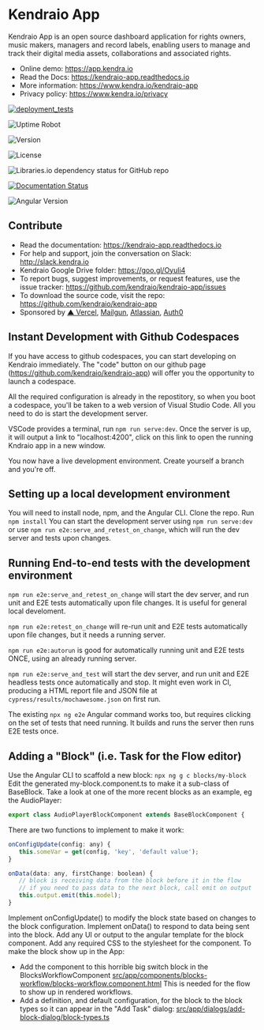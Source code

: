 
Kendraio App
============

Kendraio App is an open source dashboard application for rights owners, music makers, managers and record labels, enabling users to manage and track their digital media assets, collaborations and associated rights.

- Online demo: <https://app.kendra.io>
- Read the Docs: <https://kendraio-app.readthedocs.io>
- More information: <https://www.kendra.io/kendraio-app>
- Privacy policy: <https://www.kendra.io/privacy>

[![deployment_tests](https://img.shields.io/github/workflow/status/kendraio/kendraio-app/vercel_deployment_tests)](https://github.com/kendraio/kendraio-app/actions/workflows/vercel_deployment_tests.yml)

![Uptime Robot](https://img.shields.io/uptimerobot/ratio/7/m783523815-565ba269d3dc13ded01aae34)

![Version](https://img.shields.io/github/package-json/v/kendraio/kendraio-app/main)

![License](https://img.shields.io/github/license/kendraio/kendraio-app)

![Libraries.io dependency status for GitHub repo](https://img.shields.io/librariesio/github/kendraio/kendraio-app)

[![Documentation Status](https://readthedocs.org/projects/kendraio-app/badge/?version=latest)](https://kendraio-app.readthedocs.io/en/latest/?badge=latest)

![Angular Version](https://img.shields.io/github/package-json/dependency-version/kendraio/kendraio-app/@angular/core)

Contribute
----------

- Read the documentation: <https://kendraio-app.readthedocs.io>
- For help and support, join the conversation on Slack: <http://slack.kendra.io>
- Kendraio Google Drive folder: <https://goo.gl/Oyuli4>
- To report bugs, suggest improvements, or request features, use the issue tracker: <https://github.com/kendraio/kendraio-app/issues>
- To download the source code, visit the repo: <https://github.com/kendraio/kendraio-app>
- Sponsored by [▲ Vercel](https://vercel.com?utm_source=kendraio&utm_campaign=oss), [Mailgun](https://www.mailgun.com), [Atlassian](https://www.atlassian.com), [Auth0](https://auth0.com)

Instant Development with Github Codespaces
------------------------------------------

If you have access to github codespaces, you can start developing on Kendraio immediately.
The "code" button on our github page (https://github.com/kendraio/kendraio-app) will offer you
the opportunity to launch a codespace.

All the required configuration is already in the repostitory, so when you boot a codespace, you'll
be taken to a web version of Visual Studio Code. All you need to do is start the development server.

VSCode provides a terminal, run `npm run serve:dev`. Once the server is up, it will output a link
to "localhost:4200", click on this link to open the running Kndraio app in a new window.

You now have a live development environment. Create yourself a branch and you're off.

Setting up a local development environment
------------------------------------------

You will need to install node, npm, and the Angular CLI.
Clone the repo.
Run `npm install`
You can start the development server using `npm run serve:dev` or use `npm run e2e:serve_and_retest_on_change`, which will run the dev server and tests upon changes.


Running End-to-end tests with the development environment
------------------------------------------

`npm run e2e:serve_and_retest_on_change` will start the dev server, and run unit and E2E tests automatically upon file changes. It is useful for general local develoment.

`npm run e2e:retest_on_change` will re-run unit and E2E tests automatically upon file changes, but it needs a running server.

`npm run e2e:autorun` is good for automatically running unit and E2E tests ONCE, using an already running server.

`npm run e2e:serve_and_test` will start the dev server, and run unit and E2E headless tests once automatically and stop. It might even work in CI, producing a HTML report file and JSON file at `cypress/results/mochawesome.json` on first run.

The existing `npx ng e2e` Angular command works too, but requires clicking on the set of tests that need running. It builds and runs the server then runs E2E tests once.


Adding a "Block" (i.e. Task for the Flow editor)
--------------------------------------------------

Use the Angular CLI to scaffold a new block: `npx ng g c blocks/my-block`
Edit the generated my-block.component.ts to make it a sub-class of BaseBlock.
Take a look at one of the more recent blocks as an example, eg the AudioPlayer:

```javascript
export class AudioPlayerBlockComponent extends BaseBlockComponent {
```

There are two functions to implement to make it work:

```javascript
onConfigUpdate(config: any) {
   this.someVar = get(config, 'key', 'default value');
}

onData(data: any, firstChange: boolean) {
   // block is receiving data from the block before it in the flow
   // if you need to pass data to the next block, call emit on output 
   this.output.emit(this.model);
}
```

Implement onConfigUpdate() to modify the block state based on changes to the block configuration.
Implement onData() to respond to data being sent into the block.
Add any UI or output to the angular template for the block component.
Add any required CSS to the stylesheet for the component.
To make the block show up in the App:

- Add the component to this horrible big switch block in the BlocksWorkflowComponent [src/app/components/blocks-workflow/blocks-workflow.component.html](src/app/components/blocks-workflow/blocks-workflow.component.html)
This is needed for the flow to show up in rendered workflows.
- Add a definition, and default configuration, for the block to the block types so it can appear in the "Add Task" dialog:
[src/app/dialogs/add-block-dialog/block-types.ts](src/app/dialogs/add-block-dialog/block-types.ts)
